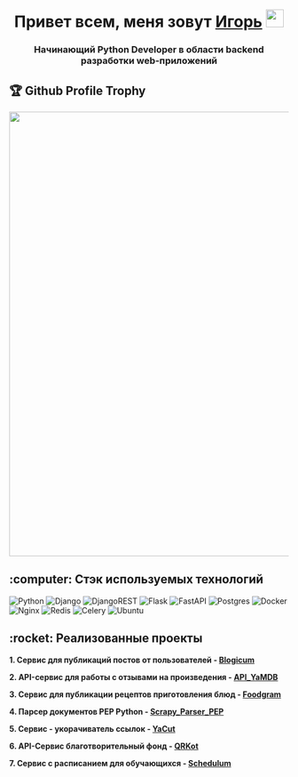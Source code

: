 <h1 align="center">Привет всем, меня зовут <a href="https://github.com/ItsFreez/" target="_blank">Игорь</a> 
<img src="https://github.com/blackcater/blackcater/raw/main/images/Hi.gif" height="32"/></h1>
<h3 align="center">Начинающий Python Developer в области backend разработки web-приложений</h3>

<h2>🏆 Github Profile Trophy</h2>
<img width=800 src="https://github-profile-trophy.vercel.app/?username=ItsFreez&column=10&theme=gruvbox&no-frame=true"/>


<h2>:computer: Стэк используемых технологий</h2>

![Python](https://img.shields.io/badge/python-3670A0?style=for-the-badge&logo=python&logoColor=ffdd54)
![Django](https://img.shields.io/badge/django-%23092E20.svg?style=for-the-badge&logo=django&logoColor=white)
![DjangoREST](https://img.shields.io/badge/DJANGO-REST-ff1709?style=for-the-badge&logo=django&logoColor=white&color=ff1709&labelColor=gray)
![Flask](https://img.shields.io/badge/flask-%23000.svg?style=for-the-badge&logo=flask&logoColor=white)
![FastAPI](https://img.shields.io/badge/FastAPI-005571?style=for-the-badge&logo=fastapi)
![Postgres](https://img.shields.io/badge/postgres-%23316192.svg?style=for-the-badge&logo=postgresql&logoColor=white)
![Docker](https://img.shields.io/badge/docker-%230db7ed.svg?style=for-the-badge&logo=docker&logoColor=white)
![Nginx](https://img.shields.io/badge/nginx-%23009639.svg?style=for-the-badge&logo=nginx&logoColor=white)
![Redis](https://img.shields.io/badge/redis-%23DD0031.svg?style=for-the-badge&logo=redis&logoColor=white)
![Celery](https://img.shields.io/badge/celery-%23a9cc54.svg?style=for-the-badge&logo=celery&logoColor=ddf4a4)
![Ubuntu](https://img.shields.io/badge/Ubuntu-E95420?style=for-the-badge&logo=ubuntu&logoColor=white)

<h2>:rocket: Реализованные проекты</h2>

**1. Сервис для публикаций постов от пользователей - [Blogicum](https://github.com/ItsFreez/Blogicum)**

**2. API-сервис для работы с отзывами на произведения - [API_YaMDB](https://github.com/ItsFreez/API_YaMDB)**

**3. Сервис для публикации рецептов приготовления блюд - [Foodgram](https://github.com/ItsFreez/Foodgram)**

**4. Парсер документов PEP Python - [Scrapy_Parser_PEP](https://github.com/ItsFreez/Scrapy_Parser_PEP)**

**5. Сервис - укорачиватель ссылок - [YaCut](https://github.com/ItsFreez/YaCut)**

**6. API-Сервис благотворительный фонд - [QRKot](https://github.com/ItsFreez/QRKot)**

**7. Сервис с расписанием для обучающихся - [Schedulum](https://github.com/ItsFreez/Schedulum)**
